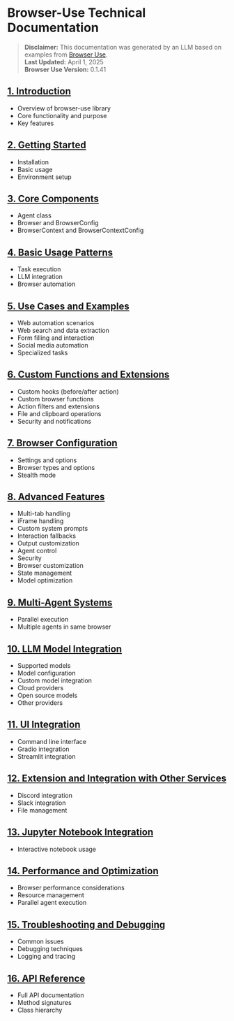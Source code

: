 # Browser-Use Technical Documentation

> **Disclaimer:** This documentation was generated by an LLM based on examples from [Browser Use](https://github.com/browser-use).  
> **Last Updated:** April 1, 2025  
> **Browser Use Version:** 0.1.41

## [1. Introduction](1-introduction.md)

- Overview of browser-use library
- Core functionality and purpose
- Key features

## [2. Getting Started](2-getting-started.md)

- Installation
- Basic usage
- Environment setup

## [3. Core Components](3-core-components.md)

- Agent class
- Browser and BrowserConfig
- BrowserContext and BrowserContextConfig

## [4. Basic Usage Patterns](4-basic-usage-patterns.md)

- Task execution
- LLM integration
- Browser automation

## [5. Use Cases and Examples](5-use-cases.md)

- Web automation scenarios
- Web search and data extraction
- Form filling and interaction
- Social media automation
- Specialized tasks

## [6. Custom Functions and Extensions](6-custom-functions.md)

- Custom hooks (before/after action)
- Custom browser functions
- Action filters and extensions
- File and clipboard operations
- Security and notifications

## [7. Browser Configuration](7-browser-configuration.md)

- Settings and options
- Browser types and options
- Stealth mode

## [8. Advanced Features](8-advanced-features.md)

- Multi-tab handling
- iFrame handling
- Custom system prompts
- Interaction fallbacks
- Output customization
- Agent control
- Security
- Browser customization
- State management
- Model optimization

## [9. Multi-Agent Systems](9-multi-agent-systems.md)

- Parallel execution
- Multiple agents in same browser

## [10. LLM Model Integration](10-llm-integration.md)

- Supported models
- Model configuration
- Custom model integration
- Cloud providers
- Open source models
- Other providers

## [11. UI Integration](11-ui-integration.md)

- Command line interface
- Gradio integration
- Streamlit integration

## [12. Extension and Integration with Other Services](12-extension-integration.md)

- Discord integration
- Slack integration
- File management

## [13. Jupyter Notebook Integration](13-jupyter-notebook-integration.md)

- Interactive notebook usage

## [14. Performance and Optimization](14-performance-optimization.md)

- Browser performance considerations
- Resource management
- Parallel agent execution

## [15. Troubleshooting and Debugging](15-troubleshooting-debugging.md)

- Common issues
- Debugging techniques
- Logging and tracing

## [16. API Reference](16-api-reference.md)

- Full API documentation
- Method signatures
- Class hierarchy
